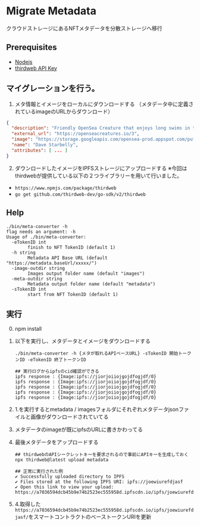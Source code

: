 # Migrate Metadata
クラウドストレージにあるNFTメタデータを分散ストレージへ移行

## Prerequisites
- [Nodejs](https://nodejs.org/ja)
- [thirdweb API Key](https://portal.thirdweb.com/api-keys)

## マイグレーションを行う。
1. メタ情報とイメージをローカルにダウンロードする
（メタデータ中に定義されているimageのURLからダウンロード）
```json
{
  "description": "Friendly OpenSea Creature that enjoys long swims in the ocean.", 
  "external_url": "https://openseacreatures.io/3", 
  "image": "https://storage.googleapis.com/opensea-prod.appspot.com/puffs/3.png", 
  "name": "Dave Starbelly",
  "attributes": [ ... ]
}
```
2. ダウンロードしたイメージをIPFSストレージにアップロードする
※今回はthirdwebが提供している以下の２つライブラリーを用いて行いました。

- `https://www.npmjs.com/package/thirdweb`
- `go get github.com/thirdweb-dev/go-sdk/v2/thirdweb`

## Help
```shell
./bin/meta-converter -h                                                                                                                                
flag needs an argument: -h
Usage of ./bin/meta-converter:
  -eTokenID int
    	finish to NFT TokenID (default 1)
  -h string
    	Metadata API Base URL (default "https://metadata.baseUrl/xxxxx/")
  -image-outdir string
    	Images output folder name (default "images")
  -meta-outdir string
    	Metadata output folder name (default "metadata")
  -sTokenID int
    	start from NFT TokenID (default 1)

```


## 実行
0. npm install
1. 以下を実行し、メタデータとイメージをダウンロードする
    ```shell
    ./bin/meta-converter -h {メタが取れるAPIベースURL} -sTokenID 開始トークンID -eTokenID 終了トークンID
    ```

    ```shell
    ## 実行ログからipfsのcid確認ができる
    ipfs response : {Image:ipfs://jiorjoiiojgojdfogjdf/0}
    ipfs response : {Image:ipfs://jiorjoiiojgojdfogjdf/0}
    ipfs response : {Image:ipfs://jiorjoiiojgojdfogjdf/0}
    ipfs response : {Image:ipfs://jiorjoiiojgojdfogjdf/0}
    ipfs response : {Image:ipfs://jiorjoiiojgojdfogjdf/0}
    ```
2. 1.を実行するとmetadata / imagesフォルダにそれぞれメタデータjsonファイルと画像がダウンロードされていてる
3. メタデータのimageが既にipfsのURLに書きかわってる
4. 最後メタデータをアップロードする
    ```shell
    ## thirdwebのAPIシークレットキーを要求されるので事前にAPIキーを生成しておく
    npx thirdweb@latest upload metadata
    ```

    ```shell
    ## 正常に実行された例
    ✔ Successfully uploaded directory to IPFS
    ✔ Files stored at the following IPFS URI: ipfs://joewiurefdjasf
    ✔ Open this link to view your upload: https://a7036594dcb45b9e74b2523ec555958d.ipfscdn.io/ipfs/joewiurefdjasf/
    ```
 
 5. 4.取得した`https://a7036594dcb45b9e74b2523ec555958d.ipfscdn.io/ipfs/joewiurefdjasf/`をスマートコントラクトのベーストークンURIを更新

